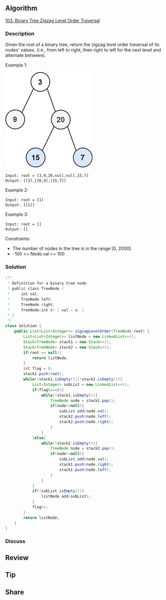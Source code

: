 ## Algorithm

[103. Binary Tree Zigzag Level Order Traversal](https://leetcode.com/problems/binary-tree-zigzag-level-order-traversal/)

### Description

Given the root of a binary tree, return the zigzag level order traversal of its nodes' values. (i.e., from left to right, then right to left for the next level and alternate between).

Example 1:

![](assets/20230726-1c18bf3b.png)

```
Input: root = [3,9,20,null,null,15,7]
Output: [[3],[20,9],[15,7]]
```

Example 2:

```
Input: root = [1]
Output: [[1]]
```

Example 3:

```
Input: root = []
Output: []
```

Constraints:

- The number of nodes in the tree is in the range [0, 2000].
- -100 <= Node.val <= 100

### Solution

```java
/**
 * Definition for a binary tree node.
 * public class TreeNode {
 *     int val;
 *     TreeNode left;
 *     TreeNode right;
 *     TreeNode(int x) { val = x; }
 * }
 */
class Solution {
    public List<List<Integer>> zigzagLevelOrder(TreeNode root) {
        List<List<Integer>> listNode = new LinkedList<>();
        Stack<TreeNode> stack1 = new Stack<>();
        Stack<TreeNode> stack2 = new Stack<>();
        if(root == null){
            return listNode;
        }
        int flag = 0;
        stack1.push(root);
        while(!stack1.isEmpty()||!stack2.isEmpty()){
            List<Integer> subList = new LinkedList<>();
            if(flag%2==0){
                while(!stack1.isEmpty()){
                    TreeNode node = stack1.pop();
                    if(node!=null){
                        subList.add(node.val);
                        stack2.push(node.left);
                        stack2.push(node.right);
                    }
                }
            }else{
                while(!stack2.isEmpty()){
                    TreeNode node = stack2.pop();
                    if(node!=null){
                        subList.add(node.val);
                        stack1.push(node.right);
                        stack1.push(node.left);
                    }
                }
            }
            if(!subList.isEmpty()){
                listNode.add(subList);
            }
            flag++;
        }
        return listNode;
    }
}
```

### Discuss

## Review


## Tip


## Share
